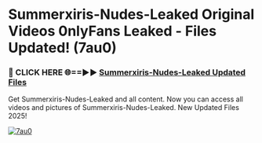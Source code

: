# Summerxiris-Nudes-Leaked Original Videos 0nlyFans Leaked - Files Updated! (7au0)

<h3>🔴 CLICK HERE 🌐==►► <a href="https://tinyurl.com/5h6xmrr3" rel="nofollow">Summerxiris-Nudes-Leaked Updated Files</a></h3>

Get Summerxiris-Nudes-Leaked and all content. Now you can access all videos and pictures of Summerxiris-Nudes-Leaked. New Updated Files 2025!

[![7au0](https://i.imgur.com/KVD873Z.gif)](https://tinyurl.com/5h6xmrr3)
